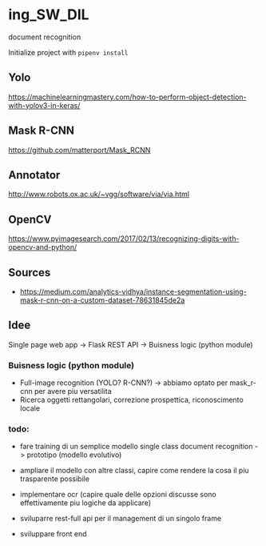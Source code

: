 # ing\_SW\_DIL
document recognition

Initialize project with `pipenv install`

## Yolo
https://machinelearningmastery.com/how-to-perform-object-detection-with-yolov3-in-keras/

## Mask R-CNN
https://github.com/matterport/Mask_RCNN

## Annotator
http://www.robots.ox.ac.uk/~vgg/software/via/via.html

## OpenCV
https://www.pyimagesearch.com/2017/02/13/recognizing-digits-with-opencv-and-python/

## Sources
- https://medium.com/analytics-vidhya/instance-segmentation-using-mask-r-cnn-on-a-custom-dataset-78631845de2a

## Idee
Single page web app -> Flask REST API -> Buisness logic (python module)

### Buisness logic (python module)
* Full-image recognition (YOLO? R-CNN?) -> abbiamo optato per mask_r-cnn per avere piu versatilita
* Ricerca oggetti rettangolari, correzione prospettica, riconoscimento locale

### todo: 
- fare training di un semplice modello single class document recognition -> prototipo (modello evolutivo)

- ampliare il modello con altre classi, capire come rendere la cosa il piu trasparente possibile

- implementare ocr (capire quale delle opzioni discusse sono effettivamente piu logiche da applicare)

- sviluparre rest-full api per il management di un singolo frame

- sviluppare front end
